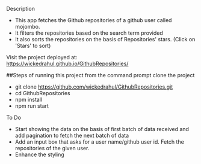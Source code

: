 Description

* This app fetches the Github repositories of a github user called mojombo.
* It filters the repositories based on the search term provided
* It also sorts the repositories on the basis of Repositories' stars. (Click on 'Stars' to sort)

Visit the project deployed at:
https://wickedrahul.github.io/GithubRepositories/


##Steps of running this project
from the command prompt clone the project
* git clone https://github.com/wickedrahul/GithubRepositories.git
* cd GithubRepositories
* npm install
* npm run start


To Do
* Start showing the data on the basis of first batch of data received and add pagination to fetch the next batch of data
* Add an input box that asks for a user name/github user id. Fetch the repositories of the given user.
* Enhance the styling
